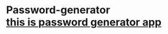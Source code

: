 #  Password-generator <br> <a href="https://codepen.io/pushpak16/pen/qBpwzaG">  this is password generator app </a>
